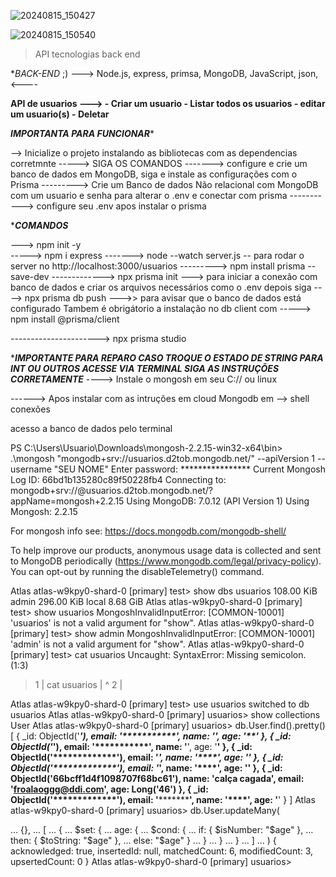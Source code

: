 ![20240815_150427](https://github.com/user-attachments/assets/e03fc2fb-235b-435d-86c6-fc3701babe8b)

![20240815_150540](https://github.com/user-attachments/assets/df63b6fa-2c72-417c-88a1-0909962057a2)




>API tecnologias  back end

 **BACK-END* ;)
---> Node.js, express, primsa, MongoDB, JavaScript, json,  <----
 
 
 **API de usuarios --->
     - Criar um usuario 
     - Listar todos os usuarios
     - editar um usuario(s)
     - Deletar**

***IMPORTANTA PARA FUNCIONAR****

--> Inicialize o projeto instalando as bibliotecas com as dependencias corretmnte 
-----> SIGA OS COMANDOS 
-------> configure e crie um banco de dados em MongoDB, siga e instale as configurações com o Prisma 
---------> Crie um Banco de dados Não relacional com MongoDB com um usuario e senha para alterar o .env e conectar com prisma 
 -----------> configure seu .env apos instalar o prisma 

 ****COMANDOS***

 --->  npm init -y  
 -----> npm i express
 -------> node --watch server.js -- para rodar o server no http://localhost:3000/usuarios
 ---------> npm install prisma --save-dev
------------->  npx prisma init ---> para iniciar a conexão com banco de dados e criar os arquivos necessários 
como o .env
depois siga ---->  npx prisma db push --->> para avisar que o banco de dados está configurado 
Tambem é obrigátorio a instalação no db client com -----> npm install @prisma/client

---------------------->  npx prisma studio


****IMPORTANTE PARA REPARO CASO TROQUE O ESTADO DE STRING PARA INT OU OUTROS ACESSE VIA TERMINAL SIGA AS INSTRUÇÕES CORRETAMENTE***
----> Instale o mongosh em seu C:// ou linux 

------> Apos instalar com as intruções em cloud Mongodb em --> shell conexões 


acesso a banco de dados pelo terminal 

PS C:\Users\Usuario\Downloads\mongosh-2.2.15-win32-x64\bin> .\mongosh "mongodb+srv://usuarios.d2tob.mongodb.net/" --apiVersion 1 --username "SEU NOME"
Enter password: ****************
Current Mongosh Log ID: 66bd1b135280c89f50228fb4
Connecting to:          mongodb+srv://<credentials>@usuarios.d2tob.mongodb.net/?appName=mongosh+2.2.15
Using MongoDB:          7.0.12 (API Version 1)
Using Mongosh:          2.2.15

For mongosh info see: https://docs.mongodb.com/mongodb-shell/


To help improve our products, anonymous usage data is collected and sent to MongoDB periodically (https://www.mongodb.com/legal/privacy-policy).
You can opt-out by running the disableTelemetry() command.

Atlas atlas-w9kpy0-shard-0 [primary] test> show dbs
usuarios  108.00 KiB
admin     296.00 KiB
local       8.68 GiB
Atlas atlas-w9kpy0-shard-0 [primary] test> show usuarios
MongoshInvalidInputError: [COMMON-10001] 'usuarios' is not a valid argument for "show".
Atlas atlas-w9kpy0-shard-0 [primary] test> show admin
MongoshInvalidInputError: [COMMON-10001] 'admin' is not a valid argument for "show".
Atlas atlas-w9kpy0-shard-0 [primary] test> cat usuarios
Uncaught:
SyntaxError: Missing semicolon. (1:3)

> 1 | cat usuarios
    |    ^
  2 |

Atlas atlas-w9kpy0-shard-0 [primary] test> use usuarios
switched to db usuarios
Atlas atlas-w9kpy0-shard-0 [primary] usuarios> show collections
User
Atlas atlas-w9kpy0-shard-0 [primary] usuarios> db.User.find().pretty()
[
  {
     _id: ObjectId('*************'),
    email: '***********',
    name: '****',
    age: '**'
  },
  {
     _id: ObjectId('*************'),
    email: '***********',
    name: '****',
    age: '**'
  },
  {
    _id: ObjectId('*************'),
    email: '***********',
    name: '****',
    age: '**'
  },
  {
      _id: ObjectId('*************'),
    email: '***********',
    name: '****',
    age: '**'
  },
  {
    _id: ObjectId('66bcff1d4f1098707f68bc61'),
    name: 'calça cagada',
    email: 'froalaoggg@ddi.com',
    age: Long('46')
  },
  {
      _id: ObjectId('*************'),
    email: '***********',
    name: '****',
    age: '**'
  }
]
Atlas atlas-w9kpy0-shard-0 [primary] usuarios> db.User.updateMany(

...     {},
...     [
...         {
...             $set: {
...                 age: {
...                     $cond: {
...                         if: { $isNumber: "$age" },
...                         then: { $toString: "$age" },
...                         else: "$age"                    }
...                 }
...             }
...         }
...     ]
... )
{
  acknowledged: true,
  insertedId: null,
  matchedCount: 6,
  modifiedCount: 3,
  upsertedCount: 0
}
Atlas atlas-w9kpy0-shard-0 [primary] usuarios>

